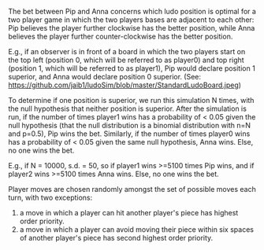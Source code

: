 The bet between Pip and Anna concerns which ludo position is optimal for a two player game in which the two players bases are adjacent to each other: Pip believes the player further clockwise has the better position, while Anna believes the player further counter-clockwise has the better position. 

E.g., if an observer is in front of a board in which the two players start on the top left (position 0, which will be referred to as player0) and top right (position 1, which will be referred to as player1), Pip would declare position 1 superior, and Anna would declare position 0 superior. (See: https://github.com/jaib1/ludoSim/blob/master/StandardLudoBoard.jpeg) 

To determine if one position is superior, we run this simulation N times, with the null hypothesis that neither position is superior. After the simulation is run, if the number of times player1 wins has a probability of < 0.05 given the null hypothesis (that the null distribution is a binomial distribution with n=N and p=0.5), Pip wins the bet. Similarly, if the number of times player0 wins has a probability of < 0.05 given the same null hypothesis, Anna wins. Else, no one wins the bet. 

E.g., if N = 10000, s.d. = 50, so if player1 wins >=5100 times Pip wins, and if player2 wins >=5100 times Anna wins. Else, no one wins the bet.

Player moves are chosen randomly amongst the set of possible moves each turn, with two exceptions:

1) a move in which a player can hit another player's piece has highest order priority.
2) a move in which a player can avoid moving their piece within six spaces of another player's piece has second highest order priority.
